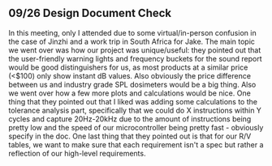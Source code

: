 ## 09/26 Design Document Check
In this meeting, only I attended due to some virtual/in-person confusion in the case of Jinzhi and a work trip in South Africa for Jake.
The main topic we went over was how our project was unique/useful: they pointed out that the user-friendly warning lights and frequency buckets for the sound report would be good distinguishers for us, as most products at a similar price (<$100) only show instant dB values. Also obviously the price difference between us and industry grade SPL dosimeters would be a big thing.
Also we went over how a few more plots and calculations would be nice. One thing that they pointed out that I liked was adding some calculations to the tolerance analysis part, specifically that we could do X instructions within Y cycles and capture 20Hz-20kHz due to the amount of instructions being pretty low and the speed of our microcontroller being pretty fast - obviously specify in the doc.
One last thing that they pointed out is that for our R/V tables, we want to make sure that each requirement isn't a spec but rather a reflection of our high-level requirements.
